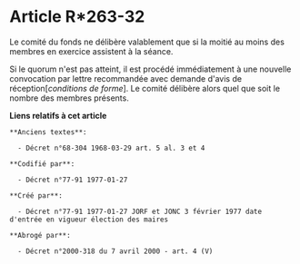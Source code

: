 # Article R*263-32

Le comité du fonds ne délibère valablement que si la moitié au moins des membres en exercice assistent à la séance. 

Si le quorum n'est pas atteint, il est procédé immédiatement à une nouvelle convocation par lettre recommandée avec demande
d'avis de réception[*conditions de forme*]. Le comité délibère alors quel que soit le nombre des membres présents.

**Liens relatifs à cet article**

	**Anciens textes**:

	  - Décret n°68-304 1968-03-29 art. 5 al. 3 et 4

	**Codifié par**:

	  - Décret n°77-91 1977-01-27

	**Créé par**:

	  - Décret n°77-91 1977-01-27 JORF et JONC 3 février 1977 date d'entrée en vigueur élection des maires

	**Abrogé par**:

	  - Décret n°2000-318 du 7 avril 2000 - art. 4 (V)
